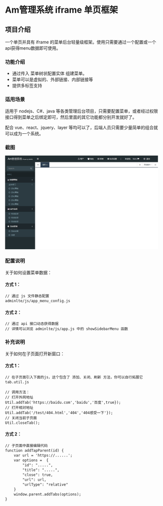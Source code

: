 # Am管理系统 iframe 单页框架 

## 项目介绍

一个单页并具有 iframe 的菜单后台轻量级框架。使用只需要通过一个配置或一个api获得menu数据即可使用。

### 功能介绍

+ 通过传入 菜单树状配置实体 组建菜单。
+ 菜单可以是虚拟的、外部链接、内部链接等
+ 提供多标签支持

### 适用场景

 适用于 nodejs、C#、java 等各类管理后台项目，只需要配置菜单，或者经过权限接口得到菜单之后绑定即可，然后里面的其它功能都分别开发就好了。

 配合 vue、react、jquery、layer 等均可以了，后端人员只需要少量简单的组合就可以成为一个系统。



### 截图
![](./asset/Shot2.jpg)

### 配置说明

关于如何设置菜单数据：

#### 方式 1：

```
// 通过 js 文件静态配置
adminlte/js/app_menu_config.js

```

#### 方式 2：

```
// 通过 api 接口动态获得数据
// 详情可以浏览 adminlte/js/app.js 中的 showSidebarMenu 函数

```


### 补充说明

关于如何在子页面打开新窗口：

#### 方式 1：
```
// 在子页面引入下面的js，这个包含了 添加、关闭、刷新 方法，你可以自行拓展它
tab.util.js

// 调用方法：
// 打开外网地址
Util.addTab('https://baidu.com','baidu','百度',true});
// 打开相对地址
Util.addTab('/test/404.html','404','404感受一下'});
// 关闭当前子页面
Util.closeTab();
```

#### 方式 2：

```
// 子页面中直接编辑代码
function addTapParent(id) {
    var url = 'https://......';
    var options =  {
        "id": ".....",
        "title": ".....",
        "close": true,
        "url": url,
        "urlType": "relative"
    }
    window.parent.addTabs(options);
}
```

